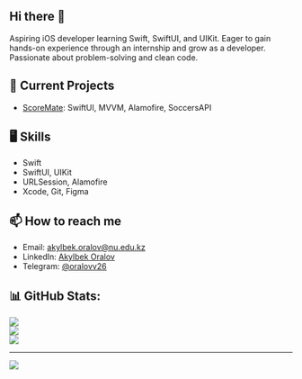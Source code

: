 ## Hi there 👋
Aspiring iOS developer learning Swift, SwiftUI, and UIKit. Eager to gain hands-on experience through an internship and grow as a developer. Passionate about problem-solving and clean code.

## 🚀 Current Projects
- [ScoreMate](https://github.com/AkylbekOralov/ScoreMate): SwiftUI, MVVM, Alamofire, SoccersAPI

## 🖥 Skills
- Swift
- SwiftUI, UIKit
- URLSession, Alamofire
- Xcode, Git, Figma

## 📫 How to reach me
- Email: akylbek.oralov@nu.edu.kz
- LinkedIn: [Akylbek Oralov](https://www.linkedin.com/in/akylbek-oralov)
- Telegram: [@oralovv26](https://t.me/oralovv26)

## 📊 GitHub Stats:
![](https://github-readme-stats.vercel.app/api?username=AkylbekOralov&theme=dark&hide_border=false&include_all_commits=false&count_private=false)<br/>
![](https://nirzak-streak-stats.vercel.app/?user=AkylbekOralov&theme=dark&hide_border=false)<br/>
![](https://github-readme-stats.vercel.app/api/top-langs/?username=AkylbekOralov&theme=dark&hide_border=false&include_all_commits=false&count_private=false&layout=compact)

---
[![](https://visitcount.itsvg.in/api?id=AkylbekOralov&icon=0&color=0)](https://visitcount.itsvg.in)

<!-- Proudly created with GPRM ( https://gprm.itsvg.in ) -->
